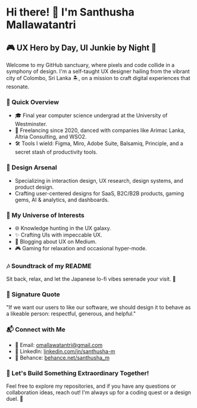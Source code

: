 # Hi there! 👋 I'm Santhusha Mallawatantri

## 🎮 UX Hero by Day, UI Junkie by Night 🌙

Welcome to my GitHub sanctuary, where pixels and code collide in a symphony of design. I'm a self-taught UX designer hailing from the vibrant city of Colombo, Sri Lanka 🏝️, on a mission to craft digital experiences that resonate.

### 🚀 Quick Overview

- 🎓 Final year computer science undergrad at the University of Westminster.
- 💼 Freelancing since 2020, danced with companies like Arimac Lanka, Altria Consulting, and WSO2.
- 🛠️ Tools I wield: Figma, Miro, Adobe Suite, Balsamiq, Principle, and a secret stash of productivity tools.

### 🎨 Design Arsenal

- Specializing in interaction design, UX research, design systems, and product design.
- Crafting user-centered designs for SaaS, B2C/B2B products, gaming gems, AI & analytics, and dashboards.

### 🌌 My Universe of Interests

- 🌐 Knowledge hunting in the UX galaxy.
- ✨ Crafting UIs with impeccable UX.
- 📝 Blogging about UX on Medium.
- 🎮 Gaming for relaxation and occasional hyper-mode.

### 🎶 Soundtrack of my README

Sit back, relax, and let the Japanese lo-fi vibes serenade your visit. 🎵

### 📜 Signature Quote

"If we want our users to like our software, we should design it to behave as a likeable person: respectful, generous, and helpful."

### 📬 Connect with Me

- 📧 Email: [omallawatantri@gmail.com](mailto:omallawatantri@gmail.com)
- 💼 LinkedIn: [linkedin.com/in/santhusha-m](https://www.linkedin.com/in/santhusha-m)
- 🎨 Behance: [behance.net/santhusha_m](https://www.behance.net/santhusha_m)

### 🌟 Let's Build Something Extraordinary Together!

Feel free to explore my repositories, and if you have any questions or collaboration ideas, reach out! I'm always up for a coding quest or a design duel. 🚀

